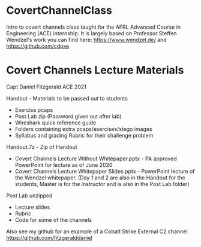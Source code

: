 # CovertChannelClass
Intro to covert channels class taught for the AFRL Advanced Course in Engineering (ACE) internship. It is largely based on Professor Steffen Wendzel's work you can find here: https://www.wendzel.de/ and https://github.com/cdpxe

# Covert Channels Lecture Materials
Capt Daniel Fitzgerald
ACE 2021

Handout - Materials to be passed out to students

  - Exercise pcaps
  - Post Lab zip (Password given out after lab)
  - Wireshark quick reference guide
  - Folders containing extra pcaps/exercises/stego images
  - Syllabus and grading Rubric for their challenge problem

Handout.7z - Zip of Handout

  - Covert Channels Lecture Without Whitepaper.pptx - PA approved PowerPoint for lecture as of June 2020
  - Covert Channels Lecture Whitepaper Slides.pptx - PowerPoint lecture of the Wendzel whitepaper.
	  (Day 1 and 2 are also in the Handout for the students, Master is for the instructor and is also in the Post Lab folder)

Post Lab unzipped

  - Lecture slides
  - Rubric
  - Code for some of the channels


Also see my github for an example of a Cobalt Strike External C2 channel
https://github.com/fitzgeralddaniel
